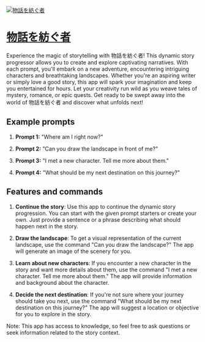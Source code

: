 [![物話を紡ぐ者](https://files.oaiusercontent.com/file-htI6zye45YpGbrnozcT5IWnc?se=2123-10-17T03%3A08%3A17Z&sp=r&sv=2021-08-06&sr=b&rscc=max-age%3D31536000%2C%20immutable&rscd=attachment%3B%20filename%3D2fcc3d6a-5294-4aea-9312-e2f47b1b2401.png&sig=qlZZWeewQXguJdHDsssv38BcEkue8JJXpyfCUWL93rw%3D)](https://chat.openai.com/g/g-fBqUU3BNP-wu-hua-wofang-guzhe)

# [物話を紡ぐ者](https://chat.openai.com/g/g-fBqUU3BNP-wu-hua-wofang-guzhe)

Experience the magic of storytelling with 物話を紡ぐ者! This dynamic story progressor allows you to create and explore captivating narratives. With each prompt, you'll embark on a new adventure, encountering intriguing characters and breathtaking landscapes. Whether you're an aspiring writer or simply love a good story, this app will spark your imagination and keep you entertained for hours. Let your creativity run wild as you weave tales of mystery, romance, or epic quests. Get ready to be swept away into the world of 物話を紡ぐ者 and discover what unfolds next!

## Example prompts

1. **Prompt 1:** "Where am I right now?"

2. **Prompt 2:** "Can you draw the landscape in front of me?"

3. **Prompt 3:** "I met a new character. Tell me more about them."

4. **Prompt 4:** "What should be my next destination on this journey?"

## Features and commands

1. **Continue the story**: Use this app to continue the dynamic story progression. You can start with the given prompt starters or create your own. Just provide a sentence or a phrase describing what should happen next in the story.

2. **Draw the landscape**: To get a visual representation of the current landscape, use the command "Can you draw the landscape?" The app will generate an image of the scenery for you.

3. **Learn about new characters**: If you encounter a new character in the story and want more details about them, use the command "I met a new character. Tell me more about them." The app will provide information and background about the character.

4. **Decide the next destination**: If you're not sure where your journey should take you next, use the command "What should be my next destination on this journey?" The app will suggest a location or objective for you to explore in the story.

Note: This app has access to knowledge, so feel free to ask questions or seek information related to the story context.